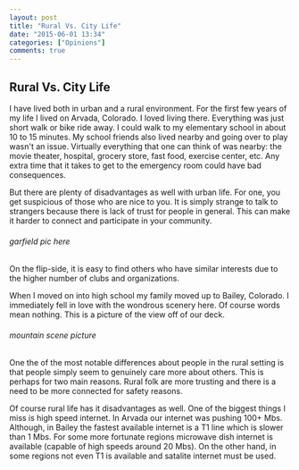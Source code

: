 ```yaml
---
layout: post
title: "Rural Vs. City Life"
date: "2015-06-01 13:34"
categories: ["Opinions"]
comments: true
---
```

## Rural Vs. City Life
I have lived both in urban and a rural environment.  For the first few years of my life I lived on Arvada, Colorado.  I loved living there.  Everything was just short walk or bike ride away.  I could walk to my elementary school in about 10 to 15 minutes.  My school friends also lived nearby and going over to play wasn't an issue.  Virtually everything that one can think of was nearby: the movie theater, hospital, grocery store, fast food, exercise center, etc.  Any extra time that it takes to get to the emergency room could have bad consequences.

But there are plenty of disadvantages as well with urban life.  For one, you get suspicious of those who are nice to you.  It is simply strange to talk to strangers because there is lack of trust for people in general.  This can make it harder to connect and participate in your community.

###### garfield pic here

On the flip-side, it is easy to find others who have similar interests due to the higher number of clubs and organizations.  

When I moved on into high school my family moved up to Bailey, Colorado.  I immediately fell in love with the wondrous scenery here.  Of course words mean nothing.  This is a picture of the view off of our deck.

###### mountain scene picture

One the of the most notable differences about people in the rural setting is that people simply seem to genuinely care more about others.  This is perhaps for two main reasons.  Rural folk are more trusting and there is a need to be more connected for safety reasons.  

Of course rural life has it disadvantages as well.  One of the biggest things I miss is high speed internet.  In Arvada our internet was pushing 100+ Mbs.  Although, in Bailey the fastest available internet is a T1 line which is slower than 1 Mbs.  For some more fortunate regions microwave dish internet is available (capable of high speeds around 20 Mbs).  On the other hand, in some regions not even T1 is available and satalite internet must be used.  
